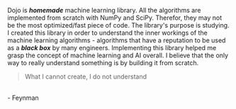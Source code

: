 Dojo is ***homemade*** machine learning library. All the algorithms are implemented from scratch with NumPy and SciPy.
Therefor, they may not be the most optimized/fast piece of code. The library's purpose is studying. I created this library in order to understand the inner workings of the machine learning algorithms - algorithms that have a reputation to be used as a ***black box*** by many engineers. Implementing this library helped me grasp the concept of machine learning and AI overall. I believe that the only way to really understand something is by building it from scratch.

> What I cannot create, I do not understand
<br>
    - Feynman
